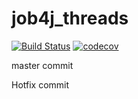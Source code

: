 # job4j_threads
[![Build Status](https://app.travis-ci.com/ftptpf/job4j_threads.svg?branch=master)](https://app.travis-ci.com/ftptpf/job4j_threads)
[![codecov](https://codecov.io/gh/ftptpf/job4j_threads/branch/master/graph/badge.svg?token=6J5CK3QLM5)](https://codecov.io/gh/ftptpf/job4j_threads)

master commit

Hotfix commit